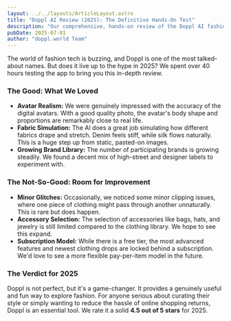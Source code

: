 ```yaml
---
layout: ../../layouts/ArticleLayout.astro
title: "Doppl AI Review (2025): The Definitive Hands-On Test"
description: "Our comprehensive, hands-on review of the Doppl AI fashion app in 2025. We break down its avatar accuracy, features, clothing library, and overall value."
pubDate: 2025-07-01
author: "doppl.world Team"
---
```


The world of fashion tech is buzzing, and Doppl is one of the most talked-about names. But does it live up to the hype in 2025? We spent over 40 hours testing the app to bring you this in-depth review.

### The Good: What We Loved

*   **Avatar Realism:** We were genuinely impressed with the accuracy of the digital avatars. With a good quality photo, the avatar's body shape and proportions are remarkably close to real life.
*   **Fabric Simulation:** The AI does a great job simulating how different fabrics drape and stretch. Denim feels stiff, while silk flows naturally. This is a huge step up from static, pasted-on images.
*   **Growing Brand Library:** The number of participating brands is growing steadily. We found a decent mix of high-street and designer labels to experiment with.

### The Not-So-Good: Room for Improvement

*   **Minor Glitches:** Occasionally, we noticed some minor clipping issues, where one piece of clothing might pass through another unnaturally. This is rare but does happen.
*   **Accessory Selection:** The selection of accessories like bags, hats, and jewelry is still limited compared to the clothing library. We hope to see this expand.
*   **Subscription Model:** While there is a free tier, the most advanced features and newest clothing drops are locked behind a subscription. We'd love to see a more flexible pay-per-item model in the future.

### The Verdict for 2025

Doppl is not perfect, but it's a game-changer. It provides a genuinely useful and fun way to explore fashion. For anyone serious about curating their style or simply wanting to reduce the hassle of online shopping returns, Doppl is an essential tool. We rate it a solid **4.5 out of 5 stars** for 2025. 